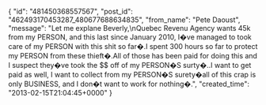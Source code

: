  {
   "id": "481450368557567",
   "post_id": "462493170453287_480677688634835",
   "from_name": "Pete Daoust",
   "message": "Let me explane Beverly,\nQuebec Revenu Agency wants 45k from my PERSON, and this last since January 2010, I�ve managed to took care of my PERSON with this shit so far�.I spent 300 hours so far to protect my PERSON from these thieft�.All of those has been paid for doing this and I suspect they�ve took the $$ off of my PERSON�S surty�..I want to get paid as well, I want to collect from my PERSON�S surety�all of this crap is only BUSINESS,  and I don�t want to work for nothing�.",
   "created_time": "2013-02-15T21:04:45+0000"
 }
